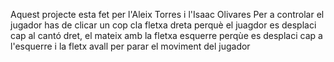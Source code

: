 Aquest projecte esta fet per l'Aleix Torres i l'Isaac Olivares
Per a controlar el jugador has de clicar un cop cla fletxa dreta perquè el juagdor es desplaci cap al cantó dret,
el mateix amb la fletxa esquerre perqùe es desplaci cap a l'esquerre i la fletx avall per parar el moviment del jugador
